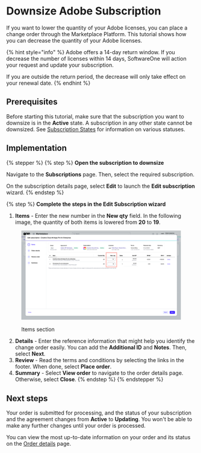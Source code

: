 # Downsize Adobe Subscription

If you want to lower the quantity of your Adobe licenses, you can place a change order through the Marketplace Platform. This tutorial shows how you can decrease the quantity of your Adobe licenses.

{% hint style="info" %}
Adobe offers a 14-day return window. If you decrease the number of licenses within 14 days, SoftwareOne will action your request and update your subscription.

If you are outside the return period, the decrease will only take effect on your renewal date.
{% endhint %}

## Prerequisites

Before starting this tutorial, make sure that the subscription you want to downsize is in the **Active** state. A subscription in any other state cannot be downsized. See [Subscription States](../../../modules-and-features/marketplace/subscriptions/subscription-states.md) for information on various statuses.

## Implementation

{% stepper %}
{% step %}
**Open the subscription to downsize**

Navigate to the **Subscriptions** page. Then, select the required subscription.

On the subscription details page, select **Edit** to launch the **Edit subscription** wizard.
{% endstep %}

{% step %}
**Complete the steps in the Edit Subscription wizard**

1. **Items** - Enter the new number in the **New qty** field. In the following image, the quantity of both items is lowered from **20** to **19**.

<figure><img src="../../../.gitbook/assets/downsize_subscription_change_qty.png" alt=""><figcaption><p>Items section</p></figcaption></figure>

2. **Details** - Enter the reference information that might help you identify the change order easily. You can add the **Additional ID** and **Notes**. Then, select **Next**.
3. **Review** - Read the terms and conditions by selecting the links in the footer. When done, select **Place order**.&#x20;
4. **Summary** - Select **View order** to navigate to the order details page. Otherwise, select **Close**.
{% endstep %}
{% endstepper %}

## Next steps

Your order is submitted for processing, and the status of your subscription and the agreement changes from **Active** to **Updating**. You won't be able to make any further changes until your order is processed.

You can view the most up-to-date information on your order and its status on the [Order details](../../../modules-and-features/marketplace/orders/#subscription-details) page.

